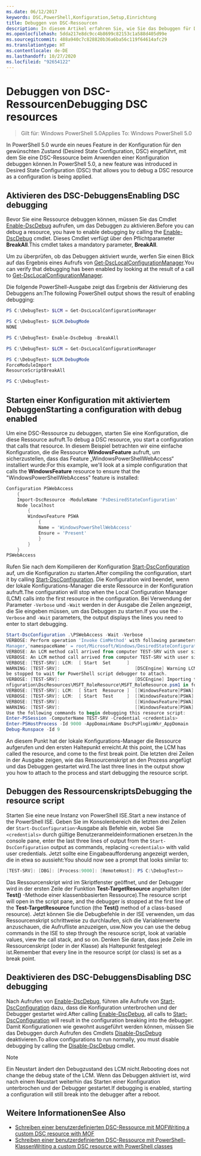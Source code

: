 ```yaml
---
ms.date: 06/12/2017
keywords: DSC,PowerShell,Konfiguration,Setup,Einrichtung
title: Debuggen von DSC-Ressourcen
description: In diesem Artikel erfahren Sie, wie Sie das Debuggen für DSC-Konfigurationen aktivieren.
ms.openlocfilehash: 5dda217e8dc9cc4b8699c82153c1a588d405d99e
ms.sourcegitcommit: 488a940c7c828820b36a6ba56c119f64614afc29
ms.translationtype: HT
ms.contentlocale: de-DE
ms.lasthandoff: 10/27/2020
ms.locfileid: "92654122"
---
```

# <a name="debugging-dsc-resources"></a><span data-ttu-id="be9fc-104">Debuggen von DSC-Ressourcen</span><span class="sxs-lookup"><span data-stu-id="be9fc-104">Debugging DSC resources</span></span>

> <span data-ttu-id="be9fc-105">Gilt für: Windows PowerShell 5.0</span><span class="sxs-lookup"><span data-stu-id="be9fc-105">Applies To: Windows PowerShell 5.0</span></span>

<span data-ttu-id="be9fc-106">In PowerShell 5.0 wurde ein neues Feature in der Konfiguration für den gewünschten Zustand (Desired State Configuration, DSC) eingeführt, mit dem Sie eine DSC-Ressource beim Anwenden einer Konfiguration debuggen können.</span><span class="sxs-lookup"><span data-stu-id="be9fc-106">In PowerShell 5.0, a new feature was introduced in Desired State Configuration (DSC) that allows you to debug a DSC resource as a configuration is being applied.</span></span>

## <a name="enabling-dsc-debugging"></a><span data-ttu-id="be9fc-107">Aktivieren des DSC-Debuggens</span><span class="sxs-lookup"><span data-stu-id="be9fc-107">Enabling DSC debugging</span></span>

<span data-ttu-id="be9fc-108">Bevor Sie eine Ressource debuggen können, müssen Sie das Cmdlet [Enable-DscDebug](/powershell/module/PSDesiredStateConfiguration/Enable-DscDebug) aufrufen, um das Debuggen zu aktivieren.</span><span class="sxs-lookup"><span data-stu-id="be9fc-108">Before you can debug a resource, you have to enable debugging by calling the [Enable-DscDebug](/powershell/module/PSDesiredStateConfiguration/Enable-DscDebug) cmdlet.</span></span> <span data-ttu-id="be9fc-109">Dieses Cmdlet verfügt über den Pflichtparameter **BreakAll**.</span><span class="sxs-lookup"><span data-stu-id="be9fc-109">This cmdlet takes a mandatory parameter, **BreakAll**.</span></span>

<span data-ttu-id="be9fc-110">Um zu überprüfen, ob das Debuggen aktiviert wurde, werfen Sie einen Blick auf das Ergebnis eines Aufrufs von [Get-DscLocalConfigurationManager](/powershell/module/PSDesiredStateConfiguration/Get-DscLocalConfigurationManager).</span><span class="sxs-lookup"><span data-stu-id="be9fc-110">You can verify that debugging has been enabled by looking at the result of a call to [Get-DscLocalConfigurationManager](/powershell/module/PSDesiredStateConfiguration/Get-DscLocalConfigurationManager).</span></span>

<span data-ttu-id="be9fc-111">Die folgende PowerShell-Ausgabe zeigt das Ergebnis der Aktivierung des Debuggens an:</span><span class="sxs-lookup"><span data-stu-id="be9fc-111">The following PowerShell output shows the result of enabling debugging:</span></span>

```powershell
PS C:\DebugTest> $LCM = Get-DscLocalConfigurationManager

PS C:\DebugTest> $LCM.DebugMode
NONE

PS C:\DebugTest> Enable-DscDebug -BreakAll

PS C:\DebugTest> $LCM = Get-DscLocalConfigurationManager

PS C:\DebugTest> $LCM.DebugMode
ForceModuleImport
ResourceScriptBreakAll

PS C:\DebugTest>
```

## <a name="starting-a-configuration-with-debug-enabled"></a><span data-ttu-id="be9fc-112">Starten einer Konfiguration mit aktiviertem Debuggen</span><span class="sxs-lookup"><span data-stu-id="be9fc-112">Starting a configuration with debug enabled</span></span>

<span data-ttu-id="be9fc-113">Um eine DSC-Ressource zu debuggen, starten Sie eine Konfiguration, die diese Ressource aufruft.</span><span class="sxs-lookup"><span data-stu-id="be9fc-113">To debug a DSC resource, you start a configuration that calls that resource.</span></span> <span data-ttu-id="be9fc-114">In diesem Beispiel betrachten wir eine einfache Konfiguration, die die Ressource **WindowsFeature** aufruft, um sicherzustellen, dass das Feature „WindowsPowerShellWebAccess“ installiert wurde:</span><span class="sxs-lookup"><span data-stu-id="be9fc-114">For this example, we'll look at a simple configuration that calls the **WindowsFeature** resource to ensure that the "WindowsPowerShellWebAccess" feature is installed:</span></span>

```powershell
Configuration PSWebAccess
    {
    Import-DscResource -ModuleName 'PsDesiredStateConfiguration'
    Node localhost
        {
        WindowsFeature PSWA
            {
            Name = 'WindowsPowerShellWebAccess'
            Ensure = 'Present'
            }
        }
    }
PSWebAccess
```

<span data-ttu-id="be9fc-115">Rufen Sie nach dem Kompilieren der Konfiguration [Start-DscConfiguration](/powershell/module/psdesiredstateconfiguration/start-dscconfiguration) auf, um die Konfiguration zu starten.</span><span class="sxs-lookup"><span data-stu-id="be9fc-115">After compiling the configuration, start it by calling [Start-DscConfiguration](/powershell/module/psdesiredstateconfiguration/start-dscconfiguration).</span></span> <span data-ttu-id="be9fc-116">Die Konfiguration wird beendet, wenn der lokale Konfigurations-Manager die erste Ressource in der Konfiguration aufruft.</span><span class="sxs-lookup"><span data-stu-id="be9fc-116">The configuration will stop when the Local Configuration Manager (LCM) calls into the first resource in the configuration.</span></span> <span data-ttu-id="be9fc-117">Bei Verwendung der Parameter `-Verbose` und `-Wait` werden in der Ausgabe die Zeilen angezeigt, die Sie eingeben müssen, um das Debuggen zu starten.</span><span class="sxs-lookup"><span data-stu-id="be9fc-117">If you use the `-Verbose` and `-Wait` parameters, the output displays the lines you need to enter to start debugging.</span></span>

```powershell
Start-DscConfiguration .\PSWebAccess -Wait -Verbose
VERBOSE: Perform operation 'Invoke CimMethod' with following parameters, ''methodName' = SendConfigurationApply,'className' = MSFT_DSCLocalConfiguration
Manager,'namespaceName' = root/Microsoft/Windows/DesiredStateConfiguration'.
VERBOSE: An LCM method call arrived from computer TEST-SRV with user sid S-1-5-21-2127521184-1604012920-1887927527-108583.
VERBOSE: An LCM method call arrived from computer TEST-SRV with user sid S-1-5-21-2127521184-1604012920-1887927527-108583.
VERBOSE: [TEST-SRV]: LCM:  [ Start  Set      ]
WARNING: [TEST-SRV]:                            [DSCEngine] Warning LCM is in Debug 'ResourceScriptBreakAll' mode.  Resource script processing will
be stopped to wait for PowerShell script debugger to attach.
VERBOSE: [TEST-SRV]:                            [DSCEngine] Importing the module C:\WINDOWS\system32\WindowsPowerShell\v1.0\Modules\PSDesiredStateCo
nfiguration\DscResources\MSFT_RoleResource\MSFT_RoleResource.psm1 in force mode.
VERBOSE: [TEST-SRV]: LCM:  [ Start  Resource ]  [[WindowsFeature]PSWA]
VERBOSE: [TEST-SRV]: LCM:  [ Start  Test     ]  [[WindowsFeature]PSWA]
VERBOSE: [TEST-SRV]:                            [[WindowsFeature]PSWA] Importing the module MSFT_RoleResource in force mode.
WARNING: [TEST-SRV]:                            [[WindowsFeature]PSWA] Resource is waiting for PowerShell script debugger to attach.
Use the following commands to begin debugging this resource script:
Enter-PSSession -ComputerName TEST-SRV -Credential <credentials>
Enter-PSHostProcess -Id 9000 -AppDomainName DscPsPluginWkr_AppDomain
Debug-Runspace -Id 9
```

<span data-ttu-id="be9fc-118">An diesem Punkt hat der lokale Konfigurations-Manager die Ressource aufgerufen und den ersten Haltepunkt erreicht.</span><span class="sxs-lookup"><span data-stu-id="be9fc-118">At this point, the LCM has called the resource, and come to the first break point.</span></span> <span data-ttu-id="be9fc-119">Die letzten drei Zeilen in der Ausgabe zeigen, wie das Ressourcenskript an den Prozess angefügt und das Debuggen gestartet wird.</span><span class="sxs-lookup"><span data-stu-id="be9fc-119">The last three lines in the output show you how to attach to the process and start debugging the resource script.</span></span>

## <a name="debugging-the-resource-script"></a><span data-ttu-id="be9fc-120">Debuggen des Ressourcenskripts</span><span class="sxs-lookup"><span data-stu-id="be9fc-120">Debugging the resource script</span></span>

<span data-ttu-id="be9fc-121">Starten Sie eine neue Instanz von PowerShell ISE.</span><span class="sxs-lookup"><span data-stu-id="be9fc-121">Start a new instance of the PowerShell ISE.</span></span> <span data-ttu-id="be9fc-122">Geben Sie im Konsolenbereich die letzten drei Zeilen der `Start-DscConfiguration`-Ausgabe als Befehle ein, wobei Sie `<credentials>` durch gültige Benutzeranmeldeinformationen ersetzen.</span><span class="sxs-lookup"><span data-stu-id="be9fc-122">In the console pane, enter the last three lines of output from the `Start-DscConfiguration` output as commands, replacing `<credentials>` with valid user credentials.</span></span> <span data-ttu-id="be9fc-123">Jetzt sollte eine Eingabeaufforderung angezeigt werden, die in etwa so aussieht:</span><span class="sxs-lookup"><span data-stu-id="be9fc-123">You should now see a prompt that looks similar to:</span></span>

```powershell
[TEST-SRV]: [DBG]: [Process:9000]: [RemoteHost]: PS C:\DebugTest>>
```

<span data-ttu-id="be9fc-124">Das Ressourcenskript wird im Skriptfenster geöffnet, und der Debugger wird in der ersten Zeile der Funktion **Test-TargetResource** angehalten (der **Test()** -Methode einer klassenbbasierten Ressource).</span><span class="sxs-lookup"><span data-stu-id="be9fc-124">The resource script will open in the script pane, and the debugger is stopped at the first line of the **Test-TargetResource** function (the **Test()** method of a class-based resource).</span></span> <span data-ttu-id="be9fc-125">Jetzt können Sie die Debugbefehle in der ISE verwenden, um das Ressourcenskript schrittweise zu durchlaufen, sich die Variablenwerte anzuschauen, die Aufrufliste anzuzeigen, usw.</span><span class="sxs-lookup"><span data-stu-id="be9fc-125">Now you can use the debug commands in the ISE to step through the resource script, look at variable values, view the call stack, and so on.</span></span> <span data-ttu-id="be9fc-126">Denken Sie daran, dass jede Zeile im Ressourcenskript (oder in der Klasse) als Haltepunkt festgelegt ist.</span><span class="sxs-lookup"><span data-stu-id="be9fc-126">Remember that every line in the resource script (or class) is set as a break point.</span></span>

## <a name="disabling-dsc-debugging"></a><span data-ttu-id="be9fc-127">Deaktivieren des DSC-Debuggens</span><span class="sxs-lookup"><span data-stu-id="be9fc-127">Disabling DSC debugging</span></span>

<span data-ttu-id="be9fc-128">Nach Aufrufen von [Enable-DscDebug](/powershell/module/PSDesiredStateConfiguration/Enable-DscDebug), führen alle Aufrufe von [Start-DscConfiguration](/powershell/module/psdesiredstateconfiguration/start-dscconfiguration) dazu, dass die Konfiguration unterbrochen und der Debugger gestartet wird.</span><span class="sxs-lookup"><span data-stu-id="be9fc-128">After calling [Enable-DscDebug](/powershell/module/PSDesiredStateConfiguration/Enable-DscDebug), all calls to [Start-DscConfiguration](/powershell/module/psdesiredstateconfiguration/start-dscconfiguration) will result in the configuration breaking into the debugger.</span></span> <span data-ttu-id="be9fc-129">Damit Konfigurationen wie gewohnt ausgeführt werden können, müssen Sie das Debuggen durch Aufrufen des Cmdlets [Disable-DscDebug](/powershell/module/PSDesiredStateConfiguration/Disable-DscDebug) deaktivieren.</span><span class="sxs-lookup"><span data-stu-id="be9fc-129">To allow configurations to run normally, you must disable debugging by calling the [Disable-DscDebug](/powershell/module/PSDesiredStateConfiguration/Disable-DscDebug) cmdlet.</span></span>

> [!NOTE]
> <span data-ttu-id="be9fc-130">Ein Neustart ändert den Debugzustand des LCM nicht.</span><span class="sxs-lookup"><span data-stu-id="be9fc-130">Rebooting does not change the debug state of the LCM.</span></span> <span data-ttu-id="be9fc-131">Wenn das Debuggen aktiviert ist, wird nach einem Neustart weiterhin das Starten einer Konfiguration unterbrochen und der Debugger gestartet.</span><span class="sxs-lookup"><span data-stu-id="be9fc-131">If debugging is enabled, starting a configuration will still break into the debugger after a reboot.</span></span>

## <a name="see-also"></a><span data-ttu-id="be9fc-132">Weitere Informationen</span><span class="sxs-lookup"><span data-stu-id="be9fc-132">See Also</span></span>

- [<span data-ttu-id="be9fc-133">Schreiben einer benutzerdefinierten DSC-Ressource mit MOF</span><span class="sxs-lookup"><span data-stu-id="be9fc-133">Writing a custom DSC resource with MOF</span></span>](../resources/authoringResourceMOF.md)
- [<span data-ttu-id="be9fc-134">Schreiben einer benutzerdefinierten DSC-Ressource mit PowerShell-Klassen</span><span class="sxs-lookup"><span data-stu-id="be9fc-134">Writing a custom DSC resource with PowerShell classes</span></span>](../resources/authoringResourceClass.md)
